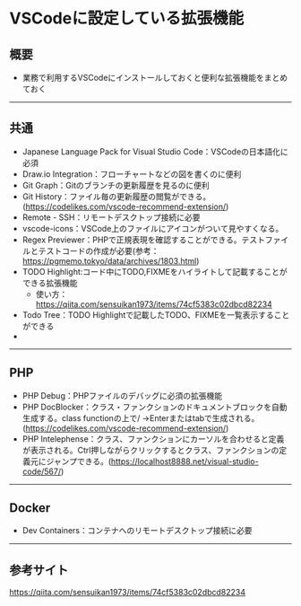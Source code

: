 # VSCodeに設定している拡張機能

## 概要

- 業務で利用するVSCodeにインストールしておくと便利な拡張機能をまとめておく

---

## 共通

- Japanese Language Pack for Visual Studio Code：VSCodeの日本語化に必須
- Draw.io Integration：フローチャートなどの図を書くのに便利
- Git Graph：Gitのブランチの更新履歴を見るのに便利
- Git History：ファイル毎の更新履歴の閲覧ができる。(https://codelikes.com/vscode-recommend-extension/)
- Remote - SSH：リモートデスクトップ接続に必要
- vscode-icons：VSCode上のファイルにアイコンがついて見やすくなる。
- Regex Previewer：PHPで正規表現を確認することができる。テストファイルとテストコードの作成が必要(参考：https://pgmemo.tokyo/data/archives/1803.html)
- TODO Highlight:コード中にTODO,FIXMEをハイライトして記載することができる拡張機能
  - 使い方：https://qiita.com/sensuikan1973/items/74cf5383c02dbcd82234
- Todo Tree：TODO Highlightで記載したTODO、FIXMEを一覧表示することができる
- 

---

## PHP

- PHP Debug：PHPファイルのデバッグに必須の拡張機能
- PHP DocBlocker：クラス・ファンクションのドキュメントブロックを自動生成する。class functionの上で/ →Enterまたはtabで生成される。(https://codelikes.com/vscode-recommend-extension/)
- PHP Intelephense：クラス、ファンクションにカーソルを合わせると定義が表示される。Ctrl押しながらクリックするとクラス、ファンクションの定義元にジャンプできる。(https://localhost8888.net/visual-studio-code/567/)

---

## Docker

- Dev Containers：コンテナへのリモートデスクトップ接続に必要

---
## 参考サイト
https://qiita.com/sensuikan1973/items/74cf5383c02dbcd82234
